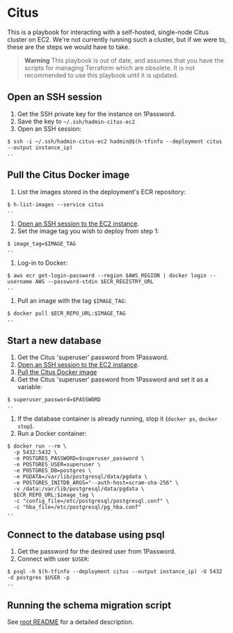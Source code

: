 # Citus

This is a playbook for interacting with a self-hosted, single-node Citus cluster on EC2. We're not currently running such a cluster, but if we were to, these are the steps we would have to take.

> **Warning**
> This playbook is out of date, and assumes that you have the scripts for managing Terraform which are obsolete. It is not recommended to use this playbook until it is updated.

## Open an SSH session

1. Get the SSH private key for the instance on 1Password.
1. Save the key to `~/.ssh/hadmin-citus-ec2`
1. Open an SSH session:

```console
$ ssh -i ~/.ssh/hadmin-citus-ec2 hadmin@$(h-tfinfo --deployment citus --output instance_ip)
..
```

## Pull the Citus Docker image

1. List the images stored in the deployment's ECR repository:

```console
$ h-list-images --service citus
..
```

1. [Open an SSH session to the EC2 instance](#open-an-ssh-session).
1. Set the image tag you wish to deploy from step 1:

```console
$ image_tag=$IMAGE_TAG
..
```

1. Log-in to Docker:

```console
$ aws ecr get-login-password --region $AWS_REGION | docker login --username AWS --password-stdin $ECR_REGISTRY_URL
..
```

1. Pull an image with the tag `$IMAGE_TAG`:

```console
$ docker pull $ECR_REPO_URL:$IMAGE_TAG
..
```

## Start a new database

1. Get the Citus 'superuser' password from 1Password.
1. [Open an SSH session to the EC2 instance](#open-an-ssh-session).
1. [Pull the Citus Docker image](#pull-the-citus-docker-image)
1. Get the Citus 'superuser' password from 1Password and set it as a
   variable:

```console
$ superuser_password=$PASSWORD
..
```

1. If the database container is already running, stop it (`docker ps`, `docker stop`).
1. Run a Docker container:

```console
$ docker run --rm \
  -p 5432:5432 \
  -e POSTGRES_PASSWORD=$superuser_password \
  -e POSTGRES_USER=superuser \
  -e POSTGRES_DB=postgres \
  -e PGDATA=/var/lib/postgresql/data/pgdata \
  -e POSTGRES_INITDB_ARGS="--auth-host=scram-sha-256" \
  -v /data:/var/lib/postgresql/data/pgdata \
  $ECR_REPO_URL:$image_tag \
  -c "config_file=/etc/postgresql/postgresql.conf" \
  -c "hba_file=/etc/postgresql/pg_hba.conf"
..
```

## Connect to the database using psql

1. Get the password for the desired user from 1Password.
1. Connect with user `$USER`:

```console
$ psql -h $(h-tfinfo --deployment citus --output instance_ip) -U 5432 -d postgres $USER -p
..
```

## Running the schema migration script

See [root README](../README.md#how-do-i-migrate-the-database-after-it-has-been-deployed) for a detailed description.
